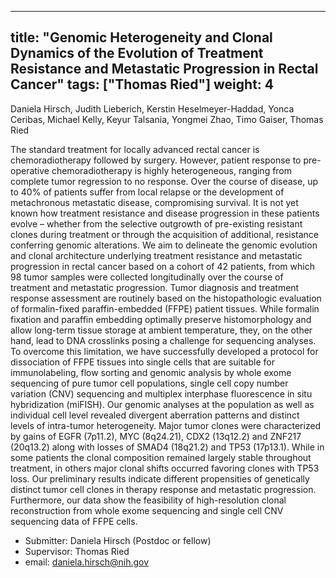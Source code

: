 




---
title: "Genomic Heterogeneity and Clonal Dynamics of the Evolution of Treatment Resistance and Metastatic Progression in Rectal Cancer"
tags: ["Thomas Ried"]
weight: 4
---

Daniela Hirsch, Judith Lieberich, Kerstin Heselmeyer-Haddad, Yonca Ceribas, Michael Kelly, Keyur Talsania, Yongmei Zhao, Timo Gaiser, Thomas Ried

The standard treatment for locally advanced rectal cancer is chemoradiotherapy followed by surgery. However, patient response to pre-operative chemoradiotherapy is highly heterogeneous, ranging from complete tumor regression to no response. Over the course of disease, up to 40% of patients suffer from local relapse or the development of metachronous metastatic disease, compromising survival. It is not yet known how treatment resistance and disease progression in these patients evolve – whether from the selective outgrowth of pre-existing resistant clones during treatment or through the acquisition of additional, resistance conferring genomic alterations. 
We aim to delineate the genomic evolution and clonal architecture underlying treatment resistance and metastatic progression in rectal cancer based on a cohort of 42 patients, from which 98 tumor samples were collected longitudinally over the course of treatment and metastatic progression. Tumor diagnosis and treatment response assessment are routinely based on the histopathologic evaluation of formalin-fixed paraffin-embedded (FFPE) patient tissues. While formalin fixation and paraffin embedding optimally preserve histomorphology and allow long-term tissue storage at ambient temperature, they, on the other hand, lead to DNA crosslinks posing a challenge for sequencing analyses.
To overcome this limitation, we have successfully developed a protocol for dissociation of FFPE tissues into single cells that are suitable for immunolabeling, flow sorting and genomic analysis by whole exome sequencing of pure tumor cell populations, single cell copy number variation (CNV) sequencing and multiplex interphase fluorescence in situ hybridization (miFISH). 
Our genomic analyses at the population as well as individual cell level revealed divergent aberration patterns and distinct levels of intra-tumor heterogeneity. Major tumor clones were characterized by gains of EGFR (7p11.2), MYC (8q24.21), CDX2 (13q12.2) and ZNF217 (20q13.2) along with losses of SMAD4 (18q21.2) and TP53 (17p13.1). While in some patients the clonal composition remained largely stable throughout treatment, in others major clonal shifts occurred favoring clones with TP53 loss. 
Our preliminary results indicate different propensities of genetically distinct tumor cell clones in therapy response and metastatic progression. Furthermore, our data show the feasibility of high-resolution clonal reconstruction from whole exome sequencing and single cell CNV sequencing data of FFPE cells.

- Submitter: Daniela Hirsch (Postdoc or fellow)
- Supervisor: Thomas Ried
- email: daniela.hirsch@nih.gov












